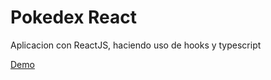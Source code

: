 # Pokedex React
 
 Aplicacion con ReactJS, haciendo uso de hooks y typescript

[Demo](https://pokedex-react.akeus.vercel.app)
